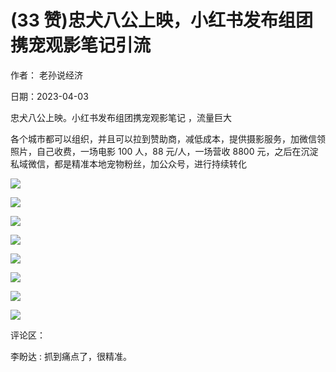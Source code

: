 
# (33 赞)忠犬八公上映，小红书发布组团携宠观影笔记引流

作者：  老孙说经济

日期：2023-04-03

忠犬八公上映。小红书发布组团携宠观影笔记  ，流量巨大

各个城市都可以组织，并且可以拉到赞助商，减低成本，提供摄影服务，加微信领照片，自己收费，一场电影 100 人，88 元/人，一场营收 8800 元，之后在沉淀私域微信，都是精准本地宠物粉丝，加公众号，进行持续转化

![](img/chongwu_1828.png)

 

 

![](img/chongwu_1833.png)

 

 

![](img/chongwu_1838.png)

 

 

![](img/chongwu_1843.png)

 

 

![](img/chongwu_1848.png)

 

 

![](img/chongwu_1853.png)

 

 

![](img/chongwu_1858.png)

 

 

![](img/chongwu_1863.png)

评论区：

李盼达 : 抓到痛点了，很精准。
